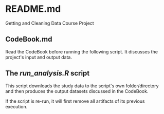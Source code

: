 # README.md

Getting and Cleaning Data Course Project

## CodeBook.md

Read the CodeBook before running the following script.  It discusses the project's input and output data.

## The *run_analysis.R* script

This script downloads the study data to the script's own folder/directory and then produces the output datasets discussed in the CodeBook.

If the script is re-run, it will first remove all artifacts of its previous execution.